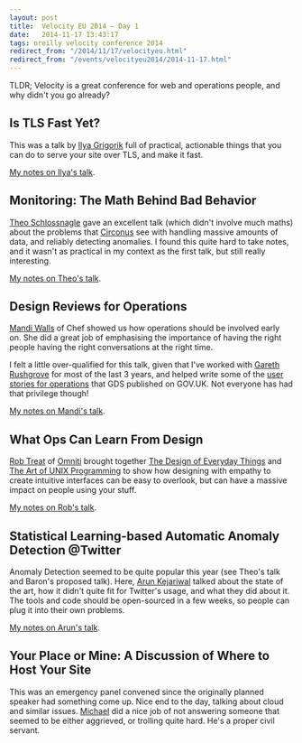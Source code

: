 ```yaml
---
layout: post
title:  Velocity EU 2014 – Day 1
date:   2014-11-17 13:43:17
tags: oreilly velocity conference 2014
redirect_from: "/2014/11/17/velocityeu.html"
redirect_from: "/events/velocityeu2014/2014-11-17.html"
---
```

TLDR; Velocity is a great conference for web and operations people, and why didn't you go already?

## Is TLS Fast Yet?

This was a talk by [Ilya Grigorik](https://twitter.com/igrigorik) full of practical, actionable things that you can do to serve your site over TLS, and make it fast.

[My notes on Ilya's talk](https://flic.kr/p/q6qf3z).

## Monitoring: The Math Behind Bad Behavior

[Theo Schlossnagle](https://twitter.com/postwait) gave an excellent talk (which didn't involve much maths) about the problems that [Circonus](https://www.circonus.com/) see with handling massive amounts of data, and reliably detecting anomalies. I found this quite hard to take notes, and it wasn't as practical in my context as the first talk, but still really interesting.

[My notes on Theo's talk](https://flic.kr/p/q6yfZ5).

## Design Reviews for Operations

[Mandi Walls](https://twitter.com/lnxchk) of Chef showed us how operations should be involved early on. She did a great job of emphasising the importance of having the right people having the right conversations at the right time.

I felt a little over-qualified for this talk, given that I've worked with [Gareth Rushgrove](https://twitter.com/garethr) for most of the last 3 years, and helped write some of the [user stories for operations](https://www.gov.uk/service-manual/operations/web-operations-stories) that GDS published on GOV.UK. Not everyone has had that privilege though!

[My notes on Mandi's talk](https://flic.kr/p/q4jUJ7).

## What Ops Can Learn From Design

[Rob Treat](https://twitter.com/robtreat2) of [Omniti](http://www.omniti.com/) brought together [The Design of Everyday Things](https://en.wikipedia.org/wiki/The_Design_of_Everyday_Things) and [The Art of UNIX Programming](http://www.catb.org/esr/writings/taoup/) to show how designing with empathy to create intuitive interfaces can be easy to overlook, but can have a massive impact on people using your stuff.

[My notes on Rob's talk](https://flic.kr/p/q6qhwn).

## Statistical Learning-based Automatic Anomaly Detection @Twitter

Anomaly Detection seemed to be quite popular this year (see Theo's talk and Baron's proposed talk). Here, [Arun Kejariwal](https://twitter.com/arun_kejariwal) talked about the state of the art, how it didn't quite fit for Twitter's usage, and what they did about it. The tools and code should be open-sourced in a few weeks, so people can plug it into their own problems.

[My notes on Arun's talk](https://flic.kr/p/q4jVLs).

## Your Place or Mine: A Discussion of Where to Host Your Site

This was an emergency panel convened since the originally planned speaker had something come up. Nice end to the day, talking about cloud and similar issues. [Michael](https://twitter.com/bruntonspall) did a nice job of not answering someone that seemed to be either aggrieved, or trolling quite hard. He's a proper civil servant.

